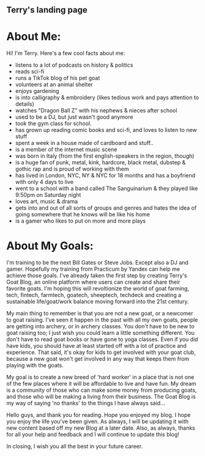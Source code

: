 ## Terry's landing page

# About Me:
Hi! I'm Terry. Here's a few cool facts about me:

- listens to a lot of podcasts on history & politics
- reads sci-fi
- runs a TikTok blog of his pet goat
- volunteers at an animal shelter
- enjoys gardening
- is into calligraphy & embroidery (likes tedious work and pays attention to details)
- watches "Dragon Ball Z" with his nephews & nieces after school
- used to be a DJ, but just wasn't good anymore
- took the gym class for school.
- has grown up reading comic books and sci-fi, and loves to listen to new stuff
- spent a week in a house made of cardboard and stuff..
- is a member of the internet music scene
- was born in Italy (from the first english-speakers in the region, though)
- is a huge fan of punk, metal, kink, hardcore, black metal, dubstep & gothic rap and is proud of working with them
- has lived in London, NYC, NY & NYC for 18 months and has a boyfriend with only 4 days to live
- went to a school with a band called The Sanguinarium & they played like 9:50pm on Saturday night
- loves art, music & drama
- gets into and out of all sorts of groups and genres and hates the idea of going somewhere that he knows will be like his home
- is a gamer who likes to put on more and more plays

# About My Goals:
I'm training to be the next Bill Gates or Steve Jobs. Except also a DJ and gamer. Hopefully my training from Practicum by Yandex can help me achieve those goals. I've already taken the first step by creating Terry's Goat Blog, an online platform where users can create and share their favorite goats. I'm hoping this will revoltionize the world of goat farming, tech, fintech, farmtech, goatech, sheeptech, techdeck and creating a sustainable life/goat/work balance moving forward into the 21st century.

My main thing to remember is that you are not a new goat, or a newcomer to goat raising. I've seen it happen in the past with all my own goats, people are getting into archery, or in archery classes. You don't have to be new to goat raising too; I just wish you could learn a little something different. You don't have to read goat books or have gone to yoga classes. Even if you did have kids, you should have at least started off with a lot of practice and experience. That said, it's okay for kids to get involved with your goat club, because a new goat won't get involved in any way that keeps them from playing with the goats.

 My goal is to create a new breed of 'hard worker' in a place that is not one of the few places where it will be affordable to live and have fun. My dream is a community of those who can make some money from producing goats, and those who will be making a living from their business. The Goat Blog is my way of saying 'no thanks' to the things I have always said...

Hello guys, and thank you for reading. Hope you enjoyed my blog. I hope you enjoy the life you've been given. As always, I will be updating it with new content based off my new Blog at a later date. Also, as always, thanks for all your help and feedback and I will continue to update this blog!

In closing, I wish you all the best in your future career.
